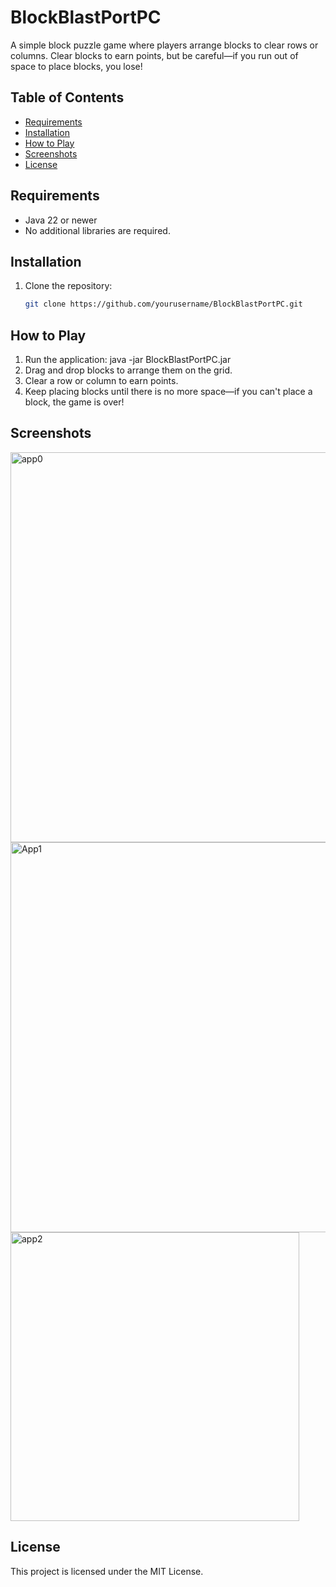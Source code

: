 # BlockBlastPortPC

A simple block puzzle game where players arrange blocks to clear rows or columns. Clear blocks to earn points, but be careful—if you run out of space to place blocks, you lose!

## Table of Contents

- [Requirements](#requirements)
- [Installation](#installation)
- [How to Play](#how-to-play)
- [Screenshots](#screenshots)
- [License](#license)

## Requirements

- Java 22 or newer
- No additional libraries are required.

## Installation

1. Clone the repository:
   ```bash
   git clone https://github.com/yourusername/BlockBlastPortPC.git

## How to Play
1. Run the application:
java -jar BlockBlastPortPC.jar
2. Drag and drop blocks to arrange them on the grid.
3. Clear a row or column to earn points.
4. Keep placing blocks until there is no more space—if you can't place a block, the game is over!

## Screenshots
<img width="624" alt="app0" src="https://github.com/user-attachments/assets/2331fb22-7adb-4c41-a6b0-961ecce7ddaf">

<img width="624" alt="App1" src="https://github.com/user-attachments/assets/4aa6c955-4af8-462b-93fa-85c97477ab82">

<img width="462" alt="app2" src="https://github.com/user-attachments/assets/90c07577-abf2-4b67-8b4b-653fdcaa3c20">

## License
This project is licensed under the MIT License.


